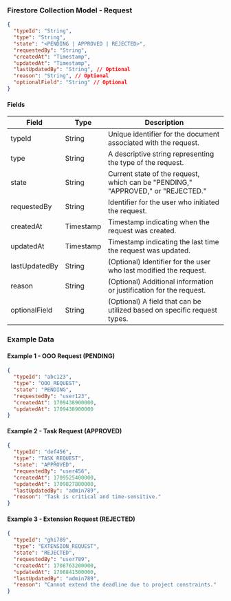 ### Firestore Collection Model - Request

```json
{
  "typeId": "String",
  "type": "String",
  "state": "<PENDING | APPROVED | REJECTED>",
  "requestedBy": "String",
  "createdAt": "Timestamp",
  "updatedAt": "Timestamp",
  "lastUpdatedBy": "String", // Optional
  "reason": "String", // Optional
  "optionalField": "String" // Optional
}
```

#### Fields

| Field         | Type      | Description                                                                      |
| ------------- | --------- | -------------------------------------------------------------------------------- |
| typeId        | String    | Unique identifier for the document associated with the request.                  |
| type          | String    | A descriptive string representing the type of the request.                       |
| state         | String    | Current state of the request, which can be "PENDING," "APPROVED," or "REJECTED." |
| requestedBy   | String    | Identifier for the user who initiated the request.                               |
| createdAt     | Timestamp | Timestamp indicating when the request was created.                               |
| updatedAt     | Timestamp | Timestamp indicating the last time the request was updated.                      |
| lastUpdatedBy | String    | (Optional) Identifier for the user who last modified the request.                |
| reason        | String    | (Optional) Additional information or justification for the request.              |
| optionalField | String    | (Optional) A field that can be utilized based on specific request types.         |

### Example Data

#### Example 1 - OOO Request (PENDING)

```json
{
  "typeId": "abc123",
  "type": "OOO_REQUEST",
  "state": "PENDING",
  "requestedBy": "user123",
  "createdAt": 1709438900000,
  "updatedAt": 1709438900000
}
```

#### Example 2 - Task Request (APPROVED)

```json
{
  "typeId": "def456",
  "type": "TASK_REQUEST",
  "state": "APPROVED",
  "requestedBy": "user456",
  "createdAt": 1709525400000,
  "updatedAt": 1709827800000,
  "lastUpdatedBy": "admin789",
  "reason": "Task is critical and time-sensitive."
}
```

#### Example 3 - Extension Request (REJECTED)

```json
{
  "typeId": "ghi789",
  "type": "EXTENSION_REQUEST",
  "state": "REJECTED",
  "requestedBy": "user789",
  "createdAt": 1708763200000,
  "updatedAt": 1708841500000,
  "lastUpdatedBy": "admin789",
  "reason": "Cannot extend the deadline due to project constraints."
}
```

